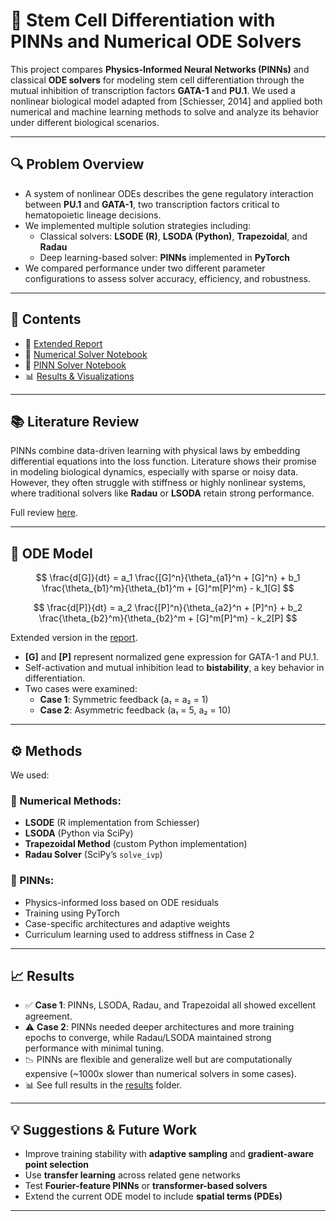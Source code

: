 # 🧬 Stem Cell Differentiation with PINNs and Numerical ODE Solvers

This project compares **Physics-Informed Neural Networks (PINNs)** and classical **ODE solvers** for modeling stem cell differentiation through the mutual inhibition of transcription factors **GATA-1** and **PU.1**. We used a nonlinear biological model adapted from [Schiesser, 2014] and applied both numerical and machine learning methods to solve and analyze its behavior under different biological scenarios.

---

## 🔍 Problem Overview

- A system of nonlinear ODEs describes the gene regulatory interaction between **PU.1** and **GATA-1**, two transcription factors critical to hematopoietic lineage decisions.
- We implemented multiple solution strategies including:
  - Classical solvers: **LSODE (R)**, **LSODA (Python)**, **Trapezoidal**, and **Radau**
  - Deep learning-based solver: **PINNs** implemented in **PyTorch**
- We compared performance under two different parameter configurations to assess solver accuracy, efficiency, and robustness.

---

## 📖 Contents

- 📄 [Extended Report](report/extended_report.md)
- 🧮 [Numerical Solver Notebook](notebooks/numerical_solution.ipynb)
- 🤖 [PINN Solver Notebook](notebooks/pinn_solution.ipynb)
- 📊 [Results & Visualizations](results/)

---

## 📚 Literature Review

PINNs combine data-driven learning with physical laws by embedding differential equations into the loss function. Literature shows their promise in modeling biological dynamics, especially with sparse or noisy data. However, they often struggle with stiffness or highly nonlinear systems, where traditional solvers like **Radau** or **LSODA** retain strong performance.

Full review [here](report/extended_report.md#literature-review).

---

## 🧠 ODE Model

$$ \frac{d[G]}{dt} = a_1 \frac{[G]^n}{\theta_{a1}^n + [G]^n} + b_1 \frac{\theta_{b1}^m}{\theta_{b1}^m + [G]^m[P]^m} - k_1[G] $$

$$ \frac{d[P]}{dt} = a_2 \frac{[P]^n}{\theta_{a2}^n + [P]^n} + b_2 \frac{\theta_{b2}^m}{\theta_{b2}^m + [G]^m[P]^m} - k_2[P] $$

Extended version in the [report](report/extended_report.md#model-description).

- **[G]** and **[P]** represent normalized gene expression for GATA-1 and PU.1.
- Self-activation and mutual inhibition lead to **bistability**, a key behavior in differentiation.
- Two cases were examined:
  - **Case 1**: Symmetric feedback (a₁ = a₂ = 1)
  - **Case 2**: Asymmetric feedback (a₁ = 5, a₂ = 10)

---

## ⚙️ Methods

We used:

### 🧮 Numerical Methods:
- **LSODE** (R implementation from Schiesser)
- **LSODA** (Python via SciPy)
- **Trapezoidal Method** (custom Python implementation)
- **Radau Solver** (SciPy’s `solve_ivp`)

### 🤖 PINNs:
- Physics-informed loss based on ODE residuals
- Training using PyTorch 
- Case-specific architectures and adaptive weights
- Curriculum learning used to address stiffness in Case 2

---

## 📈 Results

- ✅ **Case 1**: PINNs, LSODA, Radau, and Trapezoidal all showed excellent agreement.
- ⚠️ **Case 2**: PINNs needed deeper architectures and more training epochs to converge, while Radau/LSODA maintained strong performance with minimal tuning.
- 📉 PINNs are flexible and generalize well but are computationally expensive (~1000x slower than numerical solvers in some cases).
- 📊 See full results in the [results](results/) folder.

---

## 💡 Suggestions & Future Work

- Improve training stability with **adaptive sampling** and **gradient-aware point selection**
- Use **transfer learning** across related gene networks
- Test **Fourier-feature PINNs** or **transformer-based solvers**
- Extend the current ODE model to include **spatial terms (PDEs)**

---


